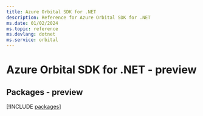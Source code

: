 ```yaml
---
title: Azure Orbital SDK for .NET
description: Reference for Azure Orbital SDK for .NET
ms.date: 01/02/2024
ms.topic: reference
ms.devlang: dotnet
ms.service: orbital
---
```

# Azure Orbital SDK for .NET - preview
## Packages - preview
[!INCLUDE [packages](orbital-index.md)]
